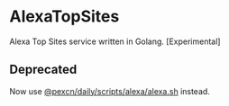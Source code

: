 # AlexaTopSites

Alexa Top Sites service written in Golang. [Experimental]

## Deprecated

Now use [@pexcn/daily/scripts/alexa/alexa.sh](https://github.com/pexcn/daily/blob/5530d183d581ae8362f535e71e553080702aff60/scripts/alexa/alexa.sh) instead.
